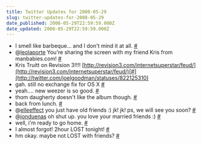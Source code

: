 ```yaml
---
title: Twitter Updates for 2008-05-29
slug: twitter-updates-for-2008-05-29
date_published: 2008-05-29T22:59:59.000Z
date_updated: 2008-05-29T22:59:59.000Z
---
```


- I smell like barbeque... and I don't mind it at all. [#](http://twitter.com/joelgoodman/statuses/822112427)
- @[leolaporte](http://twitter.com/leolaporte) You're sharing the screen with my friend Kris from manbabies.com! [#](http://twitter.com/joelgoodman/statuses/822118609)
- Kris Truitt on Revision 3!!!! [http://revision3.com/internetsuperstar/feud/](http://revision3.com/internetsuperstar/feud/)[#](http://twitter.com/joelgoodman/statuses/822125310)
- gah. still no exchange fix for OS X [#](http://twitter.com/joelgoodman/statuses/822502429)
- yeah.... new weezer is so good. [#](http://twitter.com/joelgoodman/statuses/822540401)
- thom daugherty doesn't like the album though. [#](http://twitter.com/joelgoodman/statuses/822602104)
- back from lunch. [#](http://twitter.com/joelgoodman/statuses/822704668)
- @[elleeffect](http://twitter.com/elleeffect) you just have old friends :) jk! jk! ps, we will see you soon? [#](http://twitter.com/joelgoodman/statuses/822717958)
- @[jonduenas](http://twitter.com/jonduenas) oh shut up. you love your married friends :) [#](http://twitter.com/joelgoodman/statuses/822723961)
- well, i'm ready to go home. [#](http://twitter.com/joelgoodman/statuses/822810143)
- I almost forgot! 2hour LOST tonight! [#](http://twitter.com/joelgoodman/statuses/822864925)
- hm okay. maybe not LOST with friends? [#](http://twitter.com/joelgoodman/statuses/822919959)
